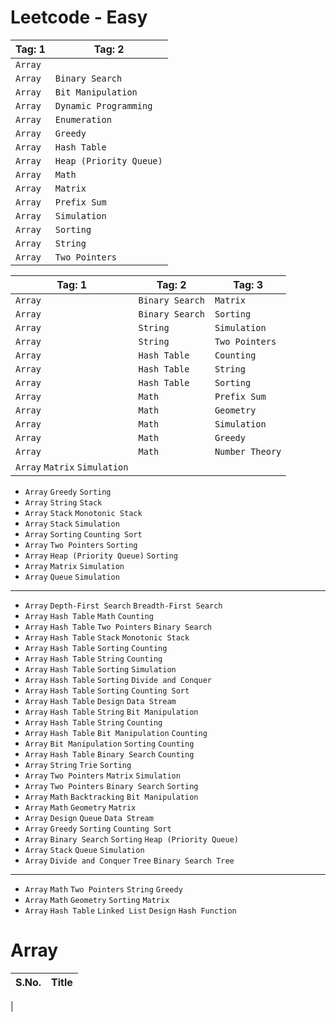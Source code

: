 # Leetcode - Easy

| Tag: 1  | Tag: 2 |
| ------- | ------ |
| `Array` |
| `Array` | `Binary Search` |
| `Array` | `Bit Manipulation` |
| `Array` | `Dynamic Programming`
| `Array` | `Enumeration`
| `Array` | `Greedy`
| `Array` | `Hash Table`
| `Array` | `Heap (Priority Queue)`
| `Array` | `Math`
| `Array` | `Matrix`
| `Array` | `Prefix Sum`
| `Array` | `Simulation`
| `Array` | `Sorting`
| `Array` | `String`
| `Array` | `Two Pointers`

| Tag: 1  | Tag: 2          | Tag: 3    |
| ------- | ------          | --------- |
| `Array` | `Binary Search` | `Matrix`  |
| `Array` | `Binary Search` | `Sorting` |
| `Array` | `String`        | `Simulation` |
| `Array` | `String`        | `Two Pointers` |
| `Array` | `Hash Table`    | `Counting`
| `Array` | `Hash Table`    | `String`
| `Array` | `Hash Table`    | `Sorting`
| `Array` | `Math`          | `Prefix Sum`
| `Array` | `Math`          | `Geometry`
| `Array` | `Math`          | `Simulation`
| `Array` | `Math`          | `Greedy`
| `Array` | `Math`          | `Number Theory`
| `Array` `Matrix` `Simulation`
- `Array` `Greedy` `Sorting`
- `Array` `String` `Stack`
- `Array` `Stack` `Monotonic Stack`
- `Array` `Stack` `Simulation`
- `Array` `Sorting` `Counting Sort`
- `Array` `Two Pointers` `Sorting`
- `Array` `Heap (Priority Queue)` `Sorting`
- `Array` `Matrix` `Simulation`
- `Array` `Queue` `Simulation`


---

- `Array` `Depth-First Search` `Breadth-First Search`
- `Array` `Hash Table` `Math` `Counting`
- `Array` `Hash Table` `Two Pointers` `Binary Search`
- `Array` `Hash Table` `Stack` `Monotonic Stack`
- `Array` `Hash Table` `Sorting` `Counting`
- `Array` `Hash Table` `String` `Counting`
- `Array` `Hash Table` `Sorting` `Simulation`
- `Array` `Hash Table` `Sorting` `Divide and Conquer`
- `Array` `Hash Table` `Sorting` `Counting Sort`
- `Array` `Hash Table` `Design` `Data Stream`
- `Array` `Hash Table` `String` `Bit Manipulation`
- `Array` `Hash Table` `String` `Counting`
- `Array` `Hash Table` `Bit Manipulation` `Counting`
- `Array` `Bit Manipulation` `Sorting` `Counting`
- `Array` `Hash Table` `Binary Search` `Counting`
- `Array` `String` `Trie` `Sorting`
- `Array` `Two Pointers` `Matrix` `Simulation`
- `Array` `Two Pointers` `Binary Search` `Sorting`
- `Array` `Math` `Backtracking` `Bit Manipulation`
- `Array` `Math` `Geometry` `Matrix`
- `Array` `Design` `Queue` `Data Stream`
- `Array` `Greedy` `Sorting` `Counting Sort`
- `Array` `Binary Search` `Sorting` `Heap (Priority Queue)`
- `Array` `Stack` `Queue` `Simulation`
- `Array` `Divide and Conquer` `Tree` `Binary Search Tree`
---

- `Array` `Math` `Two Pointers` `String` `Greedy`
- `Array` `Math` `Geometry` `Sorting` `Matrix`
- `Array` `Hash Table` `Linked List` `Design` `Hash Function`


# Array

| S.No. | Title |
| ----- | ----- |
|  
